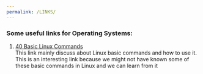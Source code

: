 ```yaml
---
permalink: /LINKS/
---
```


### Some useful links for Operating Systems:
1. [40 Basic Linux Commands](https://linoxide.com/essential-linux-basic-commands/)<br>
This link mainly discuss about Linux basic commands and how to use it. This is an interesting link because we might not have known some of these basic commands in Linux
and we can learn from it
